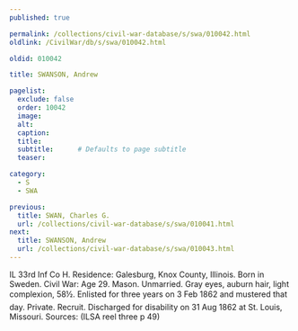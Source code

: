 ```yaml
---
published: true

permalink: /collections/civil-war-database/s/swa/010042.html
oldlink: /CivilWar/db/s/swa/010042.html

oldid: 010042

title: SWANSON, Andrew

pagelist:
  exclude: false
  order: 10042
  image: 
  alt:
  caption:
  title:
  subtitle:      # Defaults to page subtitle
  teaser:

category: 
  - S 
  - SWA

previous:
  title: SWAN, Charles G.
  url: /collections/civil-war-database/s/swa/010041.html  
next:
  title: SWANSON, Andrew
  url: /collections/civil-war-database/s/swa/010043.html   
---
```

IL 33rd Inf Co H. Residence: Galesburg, Knox County, Illinois. Born in Sweden. Civil War: Age 29. Mason. Unmarried. Gray eyes, auburn hair, light complexion, 5&#146;8&frac12;&#148;. Enlisted for three years on 3 Feb 1862 and mustered that day. Private. Recruit. Discharged for disability on 31 Aug 1862 at St. Louis, Missouri. Sources: (ILSA reel three p 49)